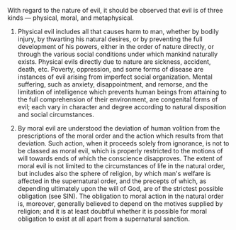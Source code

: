 
With regard to the nature of evil, it should be observed that evil is of three
kinds — physical, moral, and metaphysical.

 1. Physical evil includes all that causes harm to man, whether by bodily
    injury, by thwarting his natural desires, or by preventing the full
    development of his powers, either in the order of nature directly, or
    through the various social conditions under which mankind naturally exists.
    Physical evils directly due to nature are sickness, accident, death, etc.
    Poverty, oppression, and some forms of disease are instances of evil
    arising from imperfect social organization. Mental suffering, such as
    anxiety, disappointment, and remorse, and the limitation of intelligence
    which prevents human beings from attaining to the full comprehension of
    their environment, are congenital forms of evil; each vary in character and
    degree according to natural disposition and social circumstances.

 2. By moral evil are understood the deviation of human volition from the
    prescriptions of the moral order and the action which results from that
    deviation. Such action, when it proceeds solely from ignorance, is not to
    be classed as moral evil, which is properly restricted to the motions of
    will towards ends of which the conscience disapproves. The extent of moral
    evil is not limited to the circumstances of life in the natural order, but
    includes also the sphere of religion, by which man's welfare is affected
    in the supernatural order, and the precepts of which, as depending
    ultimately upon the will of God, are of the strictest possible obligation
    (see SIN).  The obligation to moral action in the natural order is,
    moreover, generally believed to depend on the motives supplied by religion;
    and it is at least doubtful whether it is possible for moral obligation to
    exist at all apart from a supernatural sanction.

